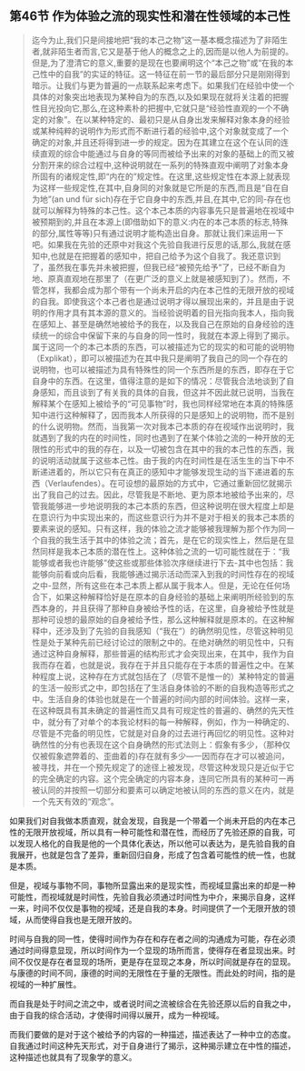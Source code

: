 <h2>第46节 作为体验之流的现实性和潜在性领域的本己性</h2><blockquote data-pid="ZvMv6CNL">迄今为止,我们只是间接地把“我的本己之物”这一基本概念描述为了非陌生者,就非陌生者而言,它又是基于他人的概念之上的,因而是以他人为前提的。但是,为了澄清它的意义,重要的是现在也要阐明这个“本己之物”或“在我的本己性中的自我”的实证的特征。这一特征在前一节的最后部分只是刚刚得到暗示。让我们与更为普遍的一点联系起来考虑下。如果我们在经验中使一个具体的对象突出地表现为某种自为的东西,以及如果现在就将关注着的把握性目光投向它,那么,在这种素朴的把握中,它就只是“经验性直观的一个不确定的对象”。在以某种特定的、最初只是从自身出发来解释对象本身的经验或某种纯粹的说明作为形式而不断进行着的经验中,这个对象就变成了一个确定的对象,并且还将得到进一步的规定。因为在其建立在这个在认同的连续直观的综合中能通过与自身的等同而被给予出来的对象的基础上的而又被分割开来的综合过程中,这种说明就在一系列的特殊直观中阐明了对象本身所固有的诸规定性,即“内在的”规定性。在这里,这些规定性在本源上就表现为这样一些规定性,在其中,自身同的对象就是它所是的东西,而且是“自在自为地”(an und für sich)存在于它自身中的东西,并且,在其中,它的同-存在也就可以解释为特殊的本己性。这个本己本质的内容事先只是普遍地在视域中被预期到的,并且在本源上(即借助如下的意义:内在的本己本质的标志,特殊的部分,属性等等)只有通过说明才能构造出自身。那就让我们来运用一下吧。如果我在先验的还原中对我这个先验自我进行反思的话,那么,我就在感知中,也就是在把握着的感知中，把自己给予为这个自我了。我还意识到了，虽然我在事先并未被把握，但我已经“被预先给予”了，已经不断自为地、原真直观地在那里了（在更广泛的意义上就是被感知到了）。然而，不管怎样，我都会成为那个带有一个尚未开启的内在本己性的无限开放的视域的自我。即使我这个本己者也是通过说明才得以展现出来的，并且是由于说明的作用才具有其本源的意义的。当经验说明着的目光指向我本人，指向我在感知上、甚至是确然地被给予的我在，以及我自己在原始的自身经验的连续统一的综合中保留下来的与自身的同一性时，我就在本源上得到了揭示。属于这同一个的本己本质的东西，可以被描述为它的现实的和可能的说明物（Explikat），即可以被描述为在其中我只是阐明了我自己的同一个存在的说明物，也可以被描述为具有特殊性的同一个东西所是的东西，即存在于它自身中的东西。在这里，值得注意的是如下的情况：尽管我合法地谈到了自身感知，而且谈到了有关我的具体的自我，但这并不因此就已说明，当我在解释某个在感知上被给予的“可见事物”时，我也同样经常地在本真的特殊感知中进行这种解释了，因而我本人所获得的只是感知上的说明物，而不是别的什么说明物。然而，当我第一次对我本己本质的存在视域作出说明时，我就遇到了我的内在的时间性，同时也遇到了在某个体验之流的一种开放的无限性的形式中的我的存在，以及一切被包含在其中的我的本己性的东西，我的说明活动就属于这些本己性。由于我的内在时间性是在活生生的当下中不断递进着的，所以它只有在真正的感知中才能够发现生动的当下递进着的东西（Verlaufendes）。在可设想的最原始的方式中，它通过重新回忆就揭示出了我自己的过去。因此，尽管我是不断地、更为原本地被给予出来的，尽管我能够进一步地说明我的本己本质的东西，但这种说明在很大程度上却是在意识行为中实现出来的，而这些意识行为并不是对于相关的我本己本质的要素来说的感知。只有这样，我的体验之流才能够被我理解为那个作为同一个自我的我生活于其中的体验之流；首先，是在它的现实性上，然后是在显然同样是我本己本质的潜在性上。这种体验之流的一切可能性就在于：“我能够或者我也许能够”使这些或那些体验次序继续进行下去-其中也包括：我能够向前看或向后看，我能够通过揭示活动而深入到我的时间性存在的视域之中-显然，所有这些在本己本质上都从属于我本人。但是，无论在任何场合下，如果这种解释恰好是在原本的自身经验的基础上来阐明所经验到的东西本身的，并且获得了那种自身被给予性的话，在这里，自身被给予性就是那种可设想的最原始的自身被给予性，那么这种解释就是原本的。在这种解释中，还涉及到了先验的自我感知（“我在”）的确然明见性，尽管这种明见性是处于某种先前已经讨论过的限制之中的。在绝对确然的明见性中，只有通过这种自身解释，那些普遍的结构形式才会突现出来，在其中，我作为自我而存在着，也就是说，我存在于并且只能存在于本质的普遍性之中。在某种程度上说，这种存在方式就包括在了（尽管不是惟一的）某种特定的普遍的生活一般形式之中，即包括在了生活自身体验的不断的自我构造等形式之中。生活自身的体验也就是在一个普遍的时间内部的时间体验。这样一来，在这种既具有其未确定的普遍性而又具有可规定性的普遍的、确然的先天性中，就分有了对单个的本我论材料的每一种解释，例如，作为一种确定的、尽管是不完备的明见性，它就是对自身的过去进行再回忆的明见性。这种对确然性的分有也表现在这个自身确然的形式法则上：假象有多少，（那种仅仅被假象遮弊着的、歪曲着的)存在就有多少—一因而存在才可以被追问，被寻找，并在一个预先规定了的途径上被发现，尽管这种发现只是近似于它的完全确定的内容。这个完全确定的内容本身，连同它所具有的某种可一再被认同的并按照一切部分和要素可以确定地被认同的东西的意义在内，就是一个先天有效的“观念”。</blockquote><p data-pid="LZbzOgI_">如果我们对自我做本质直观，就会发现，自我是一个带着一个尚未开启的内在本己性的无限开放视域，所以具有一种可能性和潜在性，而经历了先验还原的自我，可以发现人格化的自我是他的一个具体化表达，所以他可以表达为，是先验自我的自我展开，也就是包含了差异，重新回归自身，形成了包含着可能性的统一性，也就是本质。</p><p data-pid="3f1wfgc0">但是，视域与事物不同，事物所显露出来的是现实性，而视域显露出来的却是一种可能性，而视域就是时间性，先验自我必须通过时间性为中介，来揭示自身，这样一来，时间不仅仅是事物的视域，还是自我的本身。时间提供了一个无限开放的领域，从而使得自我也是无限开放的。</p><p data-pid="nwXWdJR5">时间与自我的同一性，使得时间作为存在和存在者之间的沟通成为可能，存在必须通过时间得意显现，所以时间作为一个显现的场所而言，使得存在者显现出来。时间不仅仅是存在者显现的场所，更是存在显现之本身，所以时间就是存在的显现。与康德的时间不同，康德的时间的无限性在于量的无限性。而此处的时间，指的是视域的一种扩展性。</p><p data-pid="0nhnQv4i">而自我是处于时间之流之中，或者说时间之流被综合在先验还原以后的自我之中，由于自我的综合活动，才使得时间得以展开，成为一种视域。</p><p data-pid="_dAwf1vN">而我们要做的是对于这个被给予的内容的一种描述，描述表达了一种中立的态度。自我通过时间这种先天形式，对于自身进行了揭示，这种揭示建立在中性的描述，这种描述也就具有了现象学的意义。</p><p></p>